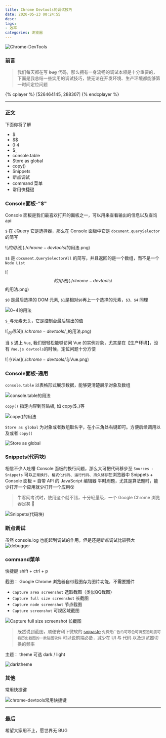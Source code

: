```yaml
---
title: Chrome Devtools的调试技巧
date: 2020-05-23 00:24:55
desc:
tags: 
- 效率
categories: 浏览器
---
```


![Chrome-DevTools](./chrome-devtools/Chrome-DevTools.jpg)

### 前言
> 我们每天都在写 ~~bug~~ 代码，那么拥有一身流畅的调试本领是十分重要的，下面是我总结一些实用的调试技巧，使无论在开发环境、生产环境都能够第一时间定位问题

{% cplayer %}
    [526464145, 288307]
{% endcplayer %}

-----------------

### 正文 
下面你将了解 
- $
- $$
- $0~$4
- $_
- console.table
- Store as global
- copy()
- Snippets
- 断点调试
- command 菜单
- 常用快捷键

### Console面板-"$"
Console 面板是我们最喜欢打开的面板之一，可以用来查看输出的信息以及查询 api

 `$` 在 JQuery 它是选择器，那么在 Console 面板中它是 `document.querySelector`的简写

![$的用法](./chrome-devtools/$的用法.png)

`$$` 是 `document.QuerySelectorAll` 的简写，并且返回的是一个数组，而不是一个 `Node List`

![$$的用法](./chrome-devtools/$$的用法.png)

`$0` 是最后选择的 DOM 元素, `$1`是相对`$0`再上一个选择的元素，`$3、$4` 同理

![$0~$4的用法](./chrome-devtools/$0~$4的用法.gif)

`$_`与元素无关，它是控制台最后输出的值

![$_的用法](./chrome-devtools/$_的用法.png)

当 `$` 遇上 `Vue`, 我们很轻松能够访问 Vue 的实例对象，尤其是在【生产环境】，没有 `Vue.js devtools`的时候，定位问题十分方便

![$与Vue](./chrome-devtools/$与Vue.png)

### Console面板-通用

`console.table` 以表格形式展示数据，能够更清楚展示对象及数组

![console.table的用法](./chrome-devtools/console.table的用法.png)

`copy()` 指定内容到剪贴板, 如 copy($_)等

![copy()的用法](./chrome-devtools/copy()的用法.gif)

`Store as global` 为对象或者数组取名字，在小三角处右键即可。方便后续调用以及或者 `copy()`

![Store as global](./chrome-devtools/StoreAsGlobal.gif)

### Snippets(代码块)
相信不少人吐槽 Console 面板的换行问题，那么大可把代码移步至 `Sources - Snippets`
可以`正常换行`、`格式化代码`、`运行代码`、`持久储存`在浏览器中
Snippets + Console 面板 = 自带 API 的 JavaScript 编辑器
平时刷题，尤其是算法题时，能少打开一个应用就少打开一个应用😚
> 牛客网考试时，使用这个就不错，十分轻量级，一个 Google Chrome 浏览器足矣 🥳

![Snippets(代码块)](./chrome-devtools/Snippets.png)

### 断点调试
虽然 console.log 也能起到调试的作用，但是还是断点调试比较强大
![debugger](./chrome-devtools/debugger.png)

### command菜单
快捷键 shift + ctrl + p

截图： Google Chrome 浏览器自带截图存为图片功能，不需要插件
- `Capture area screenshot` 选取截图（类似QQ截图）
- `Capture full size screenshot` 长截图
- `Capture node screenshot` 节点截图
- `Capture screenshot` 可视区域截图

![Capture full size screenshot 长截图](./chrome-devtools/captureScreenshot.gif)

> 既然说到截图，顺便安利下微软的 [snipaste](https://zh.snipaste.com/)
`免费无广告的可取色可调整透明度可看历史截图的一款贴图软件`
可以说前端必备，减少在 UI 与 代码 以及浏览器切换的频率

主题： theme  可选 dark / light 

![darktheme](./chrome-devtools/darktheme.png)


### 其他
常用快捷键

![chrome-devtools常用快捷键](./chrome-devtools/chrome-devtools常用快捷键.png)

-------------------------------

### 最后
希望大家用不上，愿世界无 BUG 
